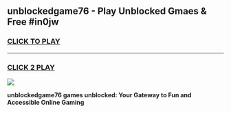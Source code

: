 
## unblockedgame76 - Play Unblocked Gmaes & Free #in0jw
<h3>
<a href="https://news.freeplayer.one?title=unblockedgame76&ref=24F">CLICK TO PLAY</a></h3>
<hr>

<h3>
<a href="https://news.freeplayer.one?title=unblockedgame76&ref=24F">CLICK 2 PLAY</a>
  
</h3>

<a href="https://news.freeplayer.one?title=unblockedgame76&ref=24F/"><img src="https://clearcache.store/games.png"></a>


**unblockedgame76 games unblocked: Your Gateway to Fun and Accessible Online Gaming**
